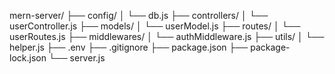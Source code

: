 mern-server/
├── config/
│   └── db.js
├── controllers/
│   └── userController.js
├── models/
│   └── userModel.js
├── routes/
│   └── userRoutes.js
├── middlewares/
│   └── authMiddleware.js
├── utils/
│   └── helper.js
├── .env
├── .gitignore
├── package.json
├── package-lock.json
└── server.js
